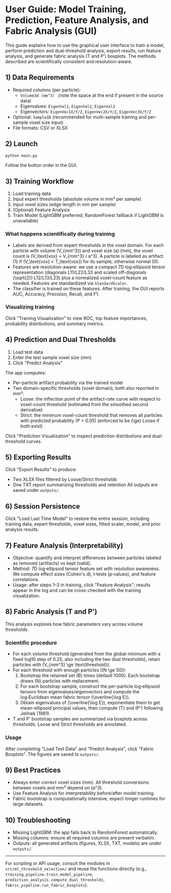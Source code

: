 # User Guide: Model Training, Prediction, Feature Analysis, and Fabric Analysis (GUI)

This guide explains how to use the graphical user interface to train a model, perform prediction and dual-threshold analysis, export results, run feature analysis, and generate fabric analysis (T and P') boxplots. The methods described are scientifically consistent and resolution-aware.

## 1) Data Requirements
- Required columns (per particle):
  - `Volume3d (mm^3) ` (note the space at the end if present in the source data)
  - Eigenvalues: `EigenVal1`, `EigenVal2`, `EigenVal3`
  - Eigenvectors: `EigenVec1X/Y/Z`, `EigenVec2X/Y/Z`, `EigenVec3X/Y/Z`
- Optional: `SampleID` (recommended for multi-sample training and per-sample voxel size input)
- File formats: CSV or XLSX

## 2) Launch
```bash
python main.py
```
Follow the button order in the GUI.

## 3) Training Workflow
1. Load training data
2. Input expert thresholds (absolute volume in mm³ per sample)
3. Input voxel sizes (edge length in mm per sample)
4. (Optional) Feature Analysis
5. Train Model (LightGBM preferred; RandomForest fallback if LightGBM is unavailable)

### What happens scientifically during training
- Labels are derived from expert thresholds in the voxel domain. For each particle with volume \(V_{mm^3}\) and voxel size \(a\) (mm), the voxel count is \(V_\text{vox} = V_{mm^3} / a^3\). A particle is labeled as artifact (1) if \(V_\text{vox} < T_\text{vox}\) for its sample; otherwise normal (0).
- Features are resolution-aware: we use a compact 7D log‑ellipsoid tensor representation (diagonals L11/L22/L33 and scaled off-diagonals \(\sqrt{2}\)·L12/L13/L23) plus a normalized voxel-count feature as needed. Features are standardized via `StandardScaler`.
- The classifier is trained on these features. After training, the GUI reports AUC, Accuracy, Precision, Recall, and F1.

### Visualizing training
Click "Training Visualization" to view ROC, top feature importances, probability distributions, and summary metrics.

## 4) Prediction and Dual Thresholds
1. Load test data
2. Enter the test sample voxel size (mm)
3. Click "Predict Analysis"

The app computes:
- Per-particle artifact probability via the trained model
- Two domain-specific thresholds (voxel domain), both also reported in mm³:
  - Loose: the inflection point of the artifact-rate curve with respect to voxel-count threshold (estimated from the smoothed second derivative)
  - Strict: the minimum voxel-count threshold that removes all particles with predicted probability \(P > 0.05\) (enforced to be \(\ge\) Loose if both exist)

Click "Prediction Visualization" to inspect prediction distributions and dual-threshold curves.

## 5) Exporting Results
Click "Export Results" to produce:
- Two XLSX files filtered by Loose/Strict thresholds
- One TXT report summarizing thresholds and retention
All outputs are saved under `outputs/`.

## 6) Session Persistence
Click "Load Last Time Model" to restore the entire session, including training data, expert thresholds, voxel sizes, fitted scaler, model, and prior analysis results.

## 7) Feature Analysis (Interpretability)
- Objective: quantify and interpret differences between particles labeled as removed (artifacts) vs kept (valid).
- Method: 7D log‑ellipsoid tensor feature set with resolution awareness. We compute effect sizes (Cohen's d), t‑tests (p‑values), and feature correlations.
- Usage: after steps 1–3 in training, click "Feature Analysis"; results appear in the log and can be cross-checked with the training visualization.

## 8) Fabric Analysis (T and P')
This analysis explores how fabric parameters vary across volume thresholds.

### Scientific procedure
- For each volume threshold (generated from the global minimum with a fixed log10 step of 0.25, also including the two dual thresholds), retain particles with \(V_{mm^3} \ge \text{threshold}\).
- For each threshold with enough particles (\(N \ge 50\)):
  1. Bootstrap the retained set \(B\) times (default 1000). Each bootstrap draws \(N\) particles with replacement.
  2. For each bootstrap sample, construct the per-particle log‑ellipsoid tensors from eigenvalues/eigenvectors and compute the log‑Euclidean mean fabric tensor \(\overline{\log E}\).
  3. Obtain eigenvalues of \(\overline{\log E}\), exponentiate them to get mean-ellipsoid principal values, then compute \(T\) and \(P'\) following Jelínek (1981).
- T and P' bootstrap samples are summarized via boxplots across thresholds. Loose and Strict thresholds are annotated.

### Usage
After completing "Load Test Data" and "Predict Analysis", click "Fabric Boxplots". The figures are saved to `outputs/`.

## 9) Best Practices
- Always enter correct voxel sizes (mm). All threshold conversions between voxels and mm³ depend on \(a^3\).
- Use Feature Analysis for interpretability before/after model training.
- Fabric bootstrap is computationally intensive; expect longer runtimes for large datasets.

## 10) Troubleshooting
- Missing LightGBM: the app falls back to RandomForest automatically.
- Missing columns: ensure all required columns are present verbatim.
- Outputs: all generated artifacts (figures, XLSX, TXT, models) are under `outputs/`.

---
For scripting or API usage, consult the modules in `src/ml_threshold_selection/` and reuse the functions directly (e.g., `training_pipeline.train_model_pipeline`, `prediction_analysis.compute_dual_thresholds`, `fabric_pipeline.run_fabric_boxplots`).
